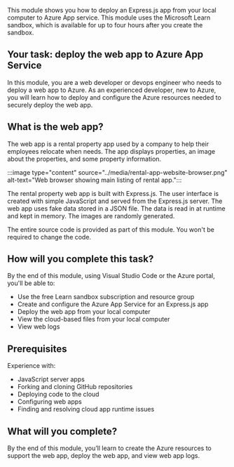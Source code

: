 This module shows you how to deploy an Express.js app from your local computer to Azure App service. This module uses the Microsoft Learn sandbox, which is available for up to four hours after you create the sandbox. 

## Your task: deploy the web app to Azure App Service

In this module, you are a web developer or devops engineer who needs to deploy a web app to Azure. As an experienced developer, new to Azure, you will learn how to deploy and configure the Azure resources needed to securely deploy the web app.

## What is the web app?

The web app is a rental property app used by a company to help their employees relocate when needs. The app displays properties, an image about the properties, and some property information.

:::image type="content" source="../media/rental-app-website-browser.png" alt-text="Web browser showing main listing of rental app.":::

The rental property web app is built with Express.js. The user interface is created with simple JavaScript and served from the Express.js server. The web app uses fake data stored in a JSON file. The data is read in at runtime and kept in memory. The images are randomly generated. 

The entire source code is provided as part of this module. You won't be required to change the code.

## How will you complete this task?

By the end of this module, using Visual Studio Code or the Azure portal, you'll be able to:

- Use the free Learn sandbox subscription and resource group
- Create and configure the Azure App Service for an Express.js app
- Deploy the web app from your local computer
- View the cloud-based files from your local computer
- View web logs 

## Prerequisites

Experience with: 

- JavaScript server apps
- Forking and cloning GitHub repositories
- Deploying code to the cloud
- Configuring web apps
- Finding and resolving cloud app runtime issues 

## What will you complete?

By the end of this module, you’ll learn to create the Azure resources to support the web app, deploy the web app, and view web app logs.